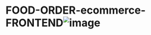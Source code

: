 # FOOD-ORDER-ecommerce-FRONTEND![image](https://user-images.githubusercontent.com/61194194/188209353-0a13cd8e-c49f-4987-a444-996b885cd4cb.png)

